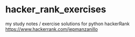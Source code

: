 # hacker_rank_exercises
 my study notes / exercise solutions for python hackerRank
 https://www.hackerrank.com/jepmanzanillo
